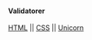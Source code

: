 #### Validatorer
[HTML](http://validator.w3.org/check/referer)
||
[CSS](http://jigsaw.w3.org/css-validator/check/referer)
||
[Unicorn](http://validator.w3.org/unicorn/check?ucn_uri=referer&amp;ucn_task=conformance)
